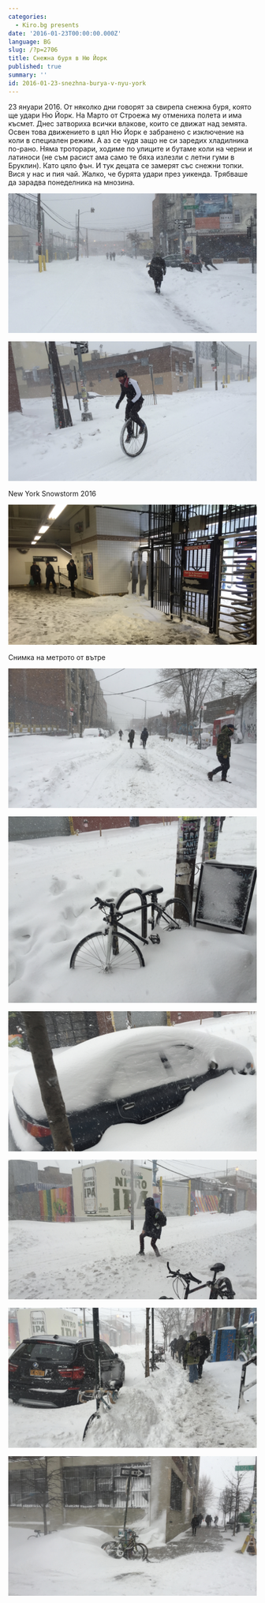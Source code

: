 ```yaml
---
categories:
  - Kiro.bg presents
date: '2016-01-23T00:00:00.000Z'
language: BG
slug: /?p=2706
title: Снежна буря в Ню Йорк
published: true
summary: ''
id: 2016-01-23-snezhna-burya-v-nyu-york
---
```


23 януари 2016. От няколко дни говорят за свирепа снежна буря, която ще удари Ню Йорк. На Марто от Строежа му отмениха полета и има късмет. Днес затвориха всички влакове, които се движат над земята. Освен това движението в цял Ню Йорк е забранено с изключение на коли в специален режим. А аз се чудя защо не си заредих хладилника по-рано. Няма троторари, ходиме по улиците и бутаме коли на черни и латиноси (не съм расист ама само те бяха излезли с летни гуми в Бруклин). Като цяло фън. И тук децата се замерят със снежни топки. Вися у нас и пия чай. Жалко, че бурята удари през уикенда. Трябваше да зарадва понеделника на мнозина.

![IMG_3463](https://raw.githubusercontent.com/kirilchristov/blog_images/main/2016/01/IMG_3463.jpg)

![New York Snowstorm 2016](https://raw.githubusercontent.com/kirilchristov/blog_images/main/2016/01/IMG_3461.jpg)

New York Snowstorm 2016

![IMG_3453](https://raw.githubusercontent.com/kirilchristov/blog_images/main/2016/01/IMG_3453.jpg)

Снимка на метрото от вътре

![IMG_3460](https://raw.githubusercontent.com/kirilchristov/blog_images/main/2016/01/IMG_3460.jpg)

![IMG_3459](https://raw.githubusercontent.com/kirilchristov/blog_images/main/2016/01/IMG_3459.jpg)

![IMG_3458](https://raw.githubusercontent.com/kirilchristov/blog_images/main/2016/01/IMG_3458.jpg)

![IMG_3456](https://raw.githubusercontent.com/kirilchristov/blog_images/main/2016/01/IMG_3456.jpg)

![IMG_3455](https://raw.githubusercontent.com/kirilchristov/blog_images/main/2016/01/IMG_3455.jpg)

![IMG_3454](https://raw.githubusercontent.com/kirilchristov/blog_images/main/2016/01/IMG_3454.jpg)
